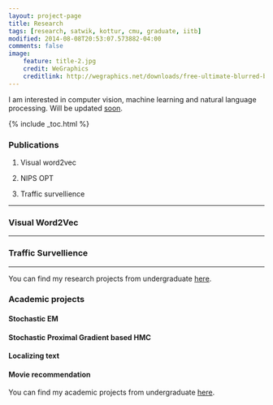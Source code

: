 ```yaml
---
layout: project-page
title: Research
tags: [research, satwik, kottur, cmu, graduate, iitb]
modified: 2014-08-08T20:53:07.573882-04:00
comments: false
image:
    feature: title-2.jpg
    credit: WeGraphics
    creditlink: http://wegraphics.net/downloads/free-ultimate-blurred-background-pack/
---
```


I am interested in computer vision, machine learning and natural language processing.
Will be updated [soon]().

{% include _toc.html %}

### Publications
1. Visual word2vec

2. NIPS OPT

3. Traffic survellience

-----

### Visual Word2Vec

-----

### Traffic Survellience

-----

You can find my research projects from undergraduate [here]().


### Academic projects

#### Stochastic EM

#### Stochastic Proximal Gradient based HMC

#### Localizing text

#### Movie recommendation

You can find my academic projects from undergraduate [here]().
